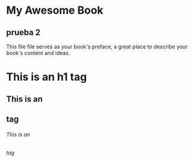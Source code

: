 # My Awesome Book 

## prueba 2

This file file serves as your book's preface, a great place to describe your book's content and ideas.


# This is an h1 tag
## This is an <h2> tag
###### This is an <h6> tag

